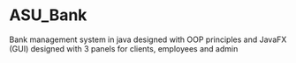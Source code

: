  # ASU_Bank

 Bank management system in java designed with OOP principles and JavaFX (GUI)
 designed with 3 panels for clients, employees and admin
